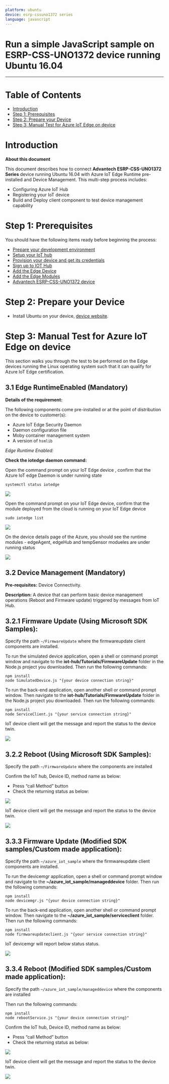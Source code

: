 ```yaml
---
platform: ubuntu
device: esrp-cssuno1372 series
language: javascript
---
```


Run a simple JavaScript sample on ESRP-CSS-UNO1372 device running Ubuntu 16.04
===
---

# Table of Contents

-   [Introduction](#Introduction)
-   [Step 1: Prerequisites](#Prerequisites)
-   [Step 2: Prepare your Device](#PrepareDevice)
-   [Step 3: Manual Test for Azure IoT Edge on device](#Manual)

<a name="Introduction"></a>
# Introduction

**About this document**

This document describes how to connect **Advantech ESRP-CSS-UNO1372 Series** device running Ubuntu 16.04 with Azure IoT Edge Runtime pre-installed and Device Management. This multi-step process includes:

-   Configuring Azure IoT Hub
-   Registering your IoT device
-   Build and Deploy client component to test device management capability 

<a name="Prerequisites"></a>
# Step 1: Prerequisites

You should have the following items ready before beginning the process:

-   [Prepare your development environment][setup-devbox-linux]
-   [Setup your IoT hub](https://account.windowsazure.com/signup?offer=ms-azr-0044p)
-   [Provision your device and get its credentials][lnk-manage-iot-hub]
-   [Sign up to IOT Hub](https://account.windowsazure.com/signup?offer=ms-azr-0044p)
-   [Add the Edge Device](https://docs.microsoft.com/en-us/azure/iot-edge/quickstart-linux)
-   [Add the Edge Modules](https://docs.microsoft.com/en-us/azure/iot-edge/quickstart-linux#deploy-a-module)
-   [Advantech ESRP-CSS-UNO1372 device](http://www.advantech.tw/products/gf-bvl2/uno-1372g/mod_8e63b3c9-b606-4725-a1af-94fccb98bb1a)

<a name="PrepareDevice"></a>
# Step 2: Prepare your Device

-   Install Ubuntu on your device, [device website](http://www.advantech.tw/products/gf-bvl2/uno-1372g/mod_8e63b3c9-b606-4725-a1af-94fccb98bb1a).

<a name="Manual"></a>
# Step 3: Manual Test for Azure IoT Edge on device

This section walks you through the test to be performed on the Edge devices running the Linux operating system such that it can qualify for Azure IoT Edge certification.

<a name="Step-3-1-IoTEdgeRunTime"></a>
## 3.1 Edge RuntimeEnabled (Mandatory)

**Details of the requirement:**

The following components come pre-installed or at the point of distribution on the device to customer(s):

-   Azure IoT Edge Security Daemon
-   Daemon configuration file
-   Moby container management system
-   A version of `hsmlib` 

*Edge Runtime Enabled:*

**Check the iotedge daemon command:** 

Open the command prompt on your IoT Edge device , confirm that the Azure IoT edge Daemon is under running state

    systemctl status iotedge

 ![](./media/ESRP-CSS-UNO1372/Capture.png)

Open the command prompt on your IoT Edge device, confirm that the module deployed from the cloud is running on your IoT Edge device

    sudo iotedge list

 ![](./media/ESRP-CSS-UNO1372/iotedgedaemon.png) 

On the device details page of the Azure, you should see the runtime modules - edgeAgent, edgeHub and tempSensor modueles are under running status

 ![](./media/ESRP-CSS-UNO1372/tempSensor.png)

<a name="Step-3-2-DeviceManagement"></a>
## 3.2 Device Management (Mandatory)

**Pre-requisites:** Device Connectivity.

**Description:** A device that can perform basic device management operations (Reboot and Firmware update) triggered by messages from IoT Hub.

## 3.2.1 Firmware Update (Using Microsoft SDK Samples):

Specify the path ``` ~/FirmwareUpdate ``` where the firmwareupdate client components are installed.

To run the simulated device application, open a shell or command prompt window and navigate to the **iot-hub/Tutorials/FirmwareUpdate** folder in the Node.js project you downloaded. Then run the following commands:

    npm install
    node SimulatedDevice.js "{your device connection string}"

To run the back-end application, open another shell or command prompt window. Then navigate to the **iot-hub/Tutorials/FirmwareUpdate** folder in the Node.js project you downloaded. Then run the following commands:

    npm install
    node ServiceClient.js "{your service connection string}"

IoT device client will get the message and report the status to the device twin.

 ![](./media/ESRP-CSS-UNO1372/devicetwin.png)


## 3.2.2 Reboot (Using Microsoft SDK Samples):

Specify the path ``` ~/FirmwareUpdate ``` where the components are installed 

Confirm the IoT hub, Device ID, method name as below:

-   Press “call Method” button
-   Check the returning status as below:

 ![](./media/ESRP-CSS-UNO1372/reboot.png)


IoT device client will get the message and report the status to the device twin.

 ![](./media/ESRP-CSS-UNO1372/devicetwinmessage.png)
  
## 3.3.3 Firmware Update (Modified SDK samples/Custom made application):

Specify the path ``` ~/azure_iot_sample ``` where the firmwareupdate client components are installed.

To run the devicemgr application, open a shell or command prompt window and navigate to the **~/azure_iot_sample/manageddevice** folder. Then run the following commands:

    npm install
    node devicemgr.js "{your device connection string}"

To run the back-end application, open another shell or command prompt window. Then navigate to the **~/azure_iot_sample/serviceclient** folder. Then run the following commands:

    npm install
    node firmwareupdateclient.js "{your service connection string}"

IoT devicemgr will report below status status.

 ![](./media/ESRP-CSS-UNO1372/firmware_custom_1.png)

## 3.3.4 Reboot (Modified SDK samples/Custom made application): 

Specify the path ``` ~/azure_iot_sample/manageddevice ``` where the components are installed

Then run the following commands:

    npm install
    node rebootService.js "{your device connection string}"

Confirm the IoT hub, Device ID, method name as below:

-   Press “call Method” button
-   Check the returning status as below:

 ![](./media/ESRP-CSS-UNO1372/reboot_custom_2.png)


IoT device client will get the message and report the status to the device twin.

 ![](./media/ESRP-CSS-UNO1372/reboot_custom_1.png)

  
[setup-devbox-linux]: https://github.com/Azure/azure-iot-sdk-c/blob/master/doc/devbox_setup.md
[lnk-setup-iot-hub]: ../setup_iothub.md
[lnk-manage-iot-hub]: ../manage_iot_hub.md
